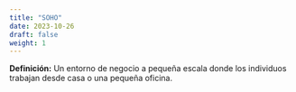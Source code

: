 ```yaml
---
title: "SOHO"
date: 2023-10-26
draft: false
weight: 1
---
```


**Definición:** Un entorno de negocio a pequeña escala donde los individuos trabajan desde casa o una pequeña oficina.
